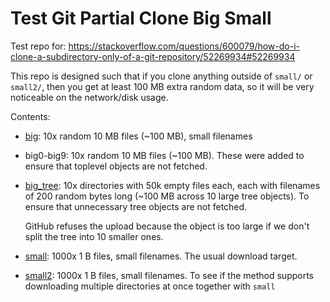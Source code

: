 # Test Git Partial Clone Big Small

Test repo for: https://stackoverflow.com/questions/600079/how-do-i-clone-a-subdirectory-only-of-a-git-repository/52269934#52269934

This repo is designed such that if you clone anything outside of `small/` or `small2/`, then you get at least 100 MB extra random data, so it will be very noticeable on the network/disk usage.

Contents:

* [big](big/): 10x random 10 MB files (~100 MB), small filenames
* big0-big9: 10x random 10 MB files (~100 MB). These were added to ensure that toplevel objects are not fetched.
* [big_tree](big_tree/): 10x directories with 50k empty files each, each with filenames of 200 random bytes long (~100 MB across 10 large tree objects). To ensure that unnecessary tree objects are not fetched.

  GitHub refuses the upload because the object is too large if we don't split the tree into 10 smaller ones.
* [small](small/): 1000x 1 B files, small filenames. The usual download target.
* [small2](small2/): 1000x 1 B files, small filenames. To see if the method supports downloading multiple directories at once together with `small`
